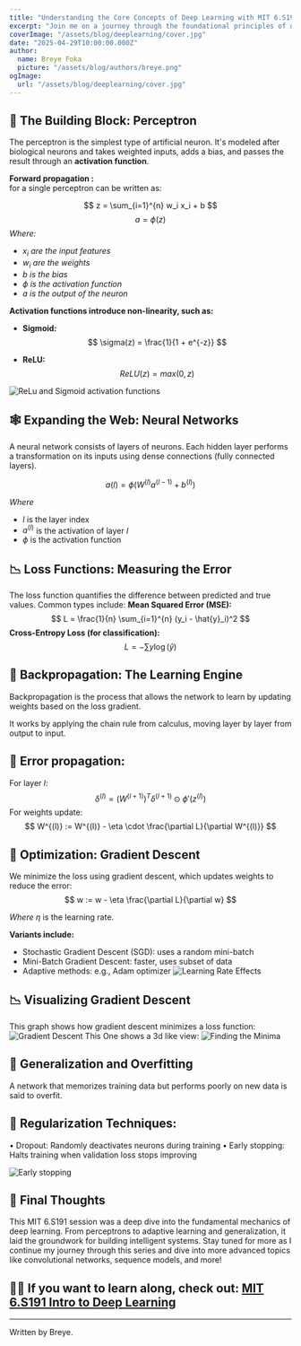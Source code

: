 ```yaml
---
title: "Understanding the Core Concepts of Deep Learning with MIT 6.S191"
excerpt: "Join me on a journey through the foundational principles of deep learning as taught in the MIT 6.S191 course. From perceptrons to regularization, we explore the mechanics that power neural networks today."
coverImage: "/assets/blog/deeplearning/cover.jpg"
date: "2025-04-29T10:00:00.000Z"
author:
  name: Breye Foka
  picture: "/assets/blog/authors/breye.png"
ogImage:
  url: "/assets/blog/deeplearning/cover.jpg"
---
```


## **🧠 The Building Block: Perceptron**

The perceptron is the simplest type of artificial neuron. It's modeled after biological neurons and takes weighted inputs, adds a bias, and passes the result through an **activation function**.

**Forward propagation :**\
for a single perceptron can be written as:

$$
z = \sum_{i=1}^{n} w_i x_i + b 
$$
$$
a = \phi(z)
$$
*Where:*
- $x_i$ *are the input features*
- $w_i$ *are the weights*
- $b$  *is the bias* 
- $\phi$ *is the activation function*
- $a$ *is the output of the neuron*

**Activation functions introduce non-linearity, such as:**
- **Sigmoid:** 
$$
\sigma(z) = \frac{1}{1 + e^{-z}}
$$
  
- **ReLU:** 
$$ 
ReLU(z)=max⁡(0,z)
$$

![ReLu and Sigmoid activation functions](/assets/blog/deeplearning/activation_functions.png)

## **🕸️ Expanding the Web: Neural Networks**
A neural network consists of layers of neurons. Each hidden layer performs a transformation on its inputs using dense connections (fully connected layers).

$$
a(l) = \phi(W^{(l)} a^{(l-1)} + b^{(l)}) 
$$

*Where*
- $l$ is the layer index
- $a^{(l)}$ is the activation of layer $l$
- $\phi$ is the activation function

## **📉 Loss Functions: Measuring the Error**
The loss function quantifies the difference between predicted and true values. Common types include:
**Mean Squared Error (MSE):**
$$
L = \frac{1}{n} \sum_{i=1}^{n} (y_i - \hat{y}_i)^2
$$
**Cross-Entropy Loss (for classification):**
$$
L= -\sum y \log(\hat{y})
$$

## **🔄 Backpropagation: The Learning Engine**
Backpropagation is the process that allows the network to learn by updating weights based on the loss gradient.

It works by applying the chain rule from calculus, moving layer by layer from output to input.

## 🧠 Error propagation:
For layer $l$:
$$
\delta^{(l)} = \left(W^{(l+1)}\right)^T \delta^{(l+1)} \odot \phi'\left(z^{(l)}\right)
$$
For weights update:
$$
W^{(l)} := W^{(l)} - \eta \cdot \frac{\partial L}{\partial W^{(l)}}
$$

## 🎯 Optimization: Gradient Descent
We minimize the loss using gradient descent, which updates weights to reduce the error:
$$
w := w - \eta \frac{\partial L}{\partial w} 
$$ 

*Where* $\eta$ is the learning rate.
  
**Variants include:**
-	Stochastic Gradient Descent (SGD): uses a random mini-batch
-	Mini-Batch Gradient Descent: faster, uses subset of data
-	Adaptive methods: e.g., Adam optimizer
![Learning Rate Effects](/assets/blog/deeplearning/learning_rate_effects.png)


## **📉 Visualizing Gradient Descent**
This graph shows how gradient descent minimizes a loss function:
![Gradient Descent](/assets/blog/deeplearning/gradient_descent_visual.png)
This One shows a 3d like view:
![Finding the Minima](/assets/blog/deeplearning/find_minima.png)

## 🧩 Generalization and Overfitting
A network that memorizes training data but performs poorly on new data is said to overfit.
## 🔧 Regularization Techniques:
•	Dropout: Randomly deactivates neurons during training
•	Early stopping: Halts training when validation loss stops improving

![Early stopping](/assets/blog/deeplearning/overfitting_regularization.png)


## 🧭 Final Thoughts
This MIT 6.S191 session was a deep dive into the fundamental mechanics of deep learning. From perceptrons to adaptive learning and generalization, it laid the groundwork for building intelligent systems.
Stay tuned for more as I continue my journey through this series and dive into more advanced topics like convolutional networks, sequence models, and more!

## 👨‍💻 If you want to learn along, check out: [MIT 6.S191 Intro to Deep Learning](https://introtodeeplearning.com/)
________________________________________
Written by Breye.
